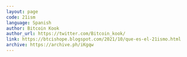 ```yaml
---
layout: page
code: 21ism
language: Spanish
author: Bitcoin Kook
author_url: https://twitter.com/Bitcoin_kook/
link: https://btcishope.blogspot.com/2021/10/que-es-el-21ismo.html
archive: https://archive.ph/iKgqw
---
```

